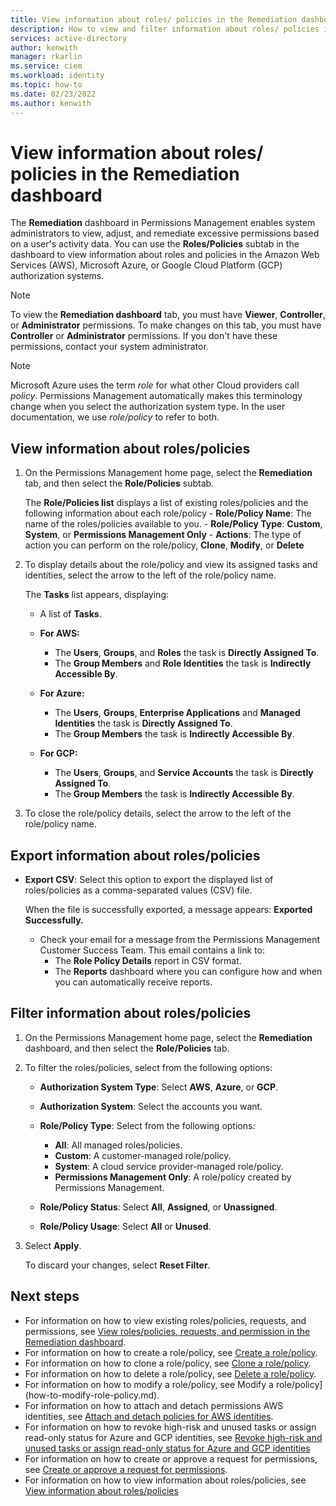 ```yaml
---
title: View information about roles/ policies in the Remediation dashboard in Permissions Management
description: How to view and filter information about roles/ policies in the Remediation dashboard in Permissions Management.
services: active-directory
author: kenwith
manager: rkarlin
ms.service: ciem
ms.workload: identity
ms.topic: how-to
ms.date: 02/23/2022
ms.author: kenwith
---
```


# View information about roles/ policies in the Remediation dashboard

The **Remediation** dashboard in Permissions Management enables system administrators to view, adjust, and remediate excessive permissions based on a user's activity data. You can use the **Roles/Policies** subtab in the dashboard to view information about roles and policies in the Amazon Web Services (AWS), Microsoft Azure, or Google Cloud Platform (GCP) authorization systems.

> [!NOTE]
> To view the **Remediation dashboard** tab, you must have **Viewer**, **Controller**, or **Administrator** permissions. To make changes on this tab, you must have **Controller** or **Administrator** permissions. If you don't have these permissions, contact your system administrator.

> [!NOTE]
> Microsoft Azure uses the term *role* for what other Cloud providers call *policy*. Permissions Management automatically makes this terminology change when you select the authorization system type. In the user documentation, we use *role/policy* to refer to both.


## View information about roles/policies

1. On the Permissions Management home page, select the **Remediation** tab, and then select the **Role/Policies** subtab.

    The **Role/Policies list** displays a list of existing roles/policies and the following information about each role/policy
        - **Role/Policy Name**: The name of the roles/policies available to you.
        - **Role/Policy Type**: **Custom**, **System**, or **Permissions Management Only**
        - **Actions**: The type of action you can perform on the role/policy, **Clone**, **Modify**, or **Delete**


1. To display details about the role/policy and view its assigned tasks and identities, select the arrow to the left of the role/policy name.

    The **Tasks** list appears, displaying:
    - A list of **Tasks**.
    - **For AWS:**
        - The **Users**, **Groups**, and **Roles** the task is **Directly Assigned To**.
        - The **Group Members** and **Role Identities** the task is **Indirectly Accessible By**.

    - **For Azure:**
        - The **Users**, **Groups**, **Enterprise Applications** and **Managed Identities** the task is **Directly Assigned To**.
        - The **Group Members** the task is **Indirectly Accessible By**.

    - **For GCP:**
        - The **Users**, **Groups**, and **Service Accounts** the task is **Directly Assigned To**.
        - The **Group Members** the task is **Indirectly Accessible By**.

1. To close the role/policy details, select the arrow to the left of the role/policy name.

## Export information about roles/policies

- **Export CSV**: Select this option to export the displayed list of roles/policies as a comma-separated values (CSV) file.

    When the file is successfully exported, a message appears: **Exported Successfully.**

    - Check your email for a message from the Permissions Management Customer Success Team. This email contains a link to:
        - The **Role Policy Details** report in CSV format.
        - The **Reports** dashboard where you can configure how and when you can automatically receive reports.




## Filter information about roles/policies

1. On the Permissions Management home page, select the **Remediation** dashboard, and then select the **Role/Policies** tab.
1. To filter the roles/policies, select from the following options:

    - **Authorization System Type**: Select **AWS**, **Azure**, or **GCP**.
    - **Authorization System**: Select the accounts you want.
    - **Role/Policy Type**: Select from the following options:

         - **All**: All managed roles/policies.
         - **Custom**: A customer-managed role/policy.
         - **System**: A cloud service provider-managed role/policy.
         - **Permissions Management Only**: A role/policy created by Permissions Management.

    - **Role/Policy Status**: Select **All**, **Assigned**, or **Unassigned**.
    - **Role/Policy Usage**: Select **All** or **Unused**.
1. Select **Apply**.

    To discard your changes, select **Reset Filter**.


## Next steps

- For information on how to view existing roles/policies, requests, and permissions, see [View roles/policies, requests, and permission in the Remediation dashboard](ui-remediation.md).
- For information on how to create a role/policy, see [Create a role/policy](how-to-create-role-policy.md).
- For information on how to clone a role/policy, see [Clone a role/policy](how-to-clone-role-policy.md).
- For information on how to delete a role/policy, see [Delete a role/policy](how-to-delete-role-policy.md).
- For information on how to modify a role/policy, see Modify a role/policy](how-to-modify-role-policy.md).
- For information on how to attach and detach permissions AWS identities, see [Attach and detach policies for AWS identities](how-to-attach-detach-permissions.md).
- For information on how to revoke high-risk and unused tasks or assign read-only status for Azure and GCP identities, see [Revoke high-risk and unused tasks or assign read-only status for Azure and GCP identities](how-to-revoke-task-readonly-status.md)
- For information on how to create or approve a request for permissions, see [Create or approve a request for permissions](how-to-create-approve-privilege-request.md).
- For information on how to view information about roles/policies, see [View information about roles/policies](how-to-view-role-policy.md)
